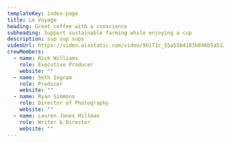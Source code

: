 ```yaml
---
templateKey: index-page
title: Le Voyage
heading: Great coffee with a conscience
subheading: Support sustainable farming while enjoying a cup
description: sup sup sups
videoUrl: https://video.wixstatic.com/video/9b171c_55a55b4183b846b5a51279d260502565/1080p/mp4/file.mp4
crewMembers:
  - name: Rick Williams
    role: Executive Producer
    website: ""
  - name: Seth Ingram
    role: Producer
    website: ""
  - name: Ryan Simmons
    role: Director of Photography
    website: ""
  - name: Lauren Jones Hillman
    role: Writer & Director
    website: ""
---
```



